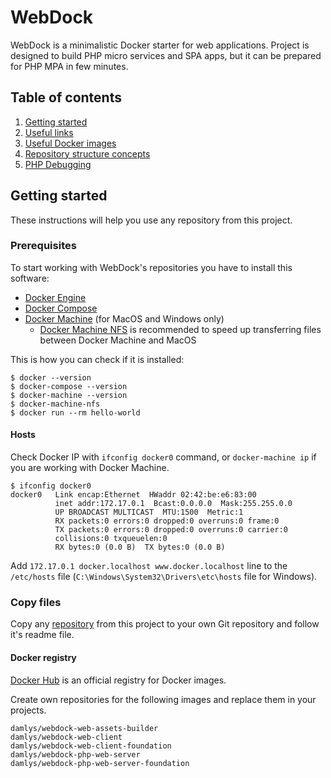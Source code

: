 WebDock
===

WebDock is a minimalistic Docker starter for web applications.
Project is designed to build PHP micro services and SPA apps, but it can
be prepared for PHP MPA in few minutes.

## Table of contents

1. [Getting started](#getting-started)
1. [Useful links](./Documentation/Useful-links.md)
1. [Useful Docker images](./Documentation/Useful-Docker-images.md)
1. [Repository structure concepts](./Documentation/Repository-structure-concepts.md)
1. [PHP Debugging](./Documentation/PHP-Debugging.md)

## Getting started

These instructions will help you use any repository from this project.

### Prerequisites

To start working with WebDock's repositories you have to install this software:

* [Docker Engine](https://docs.docker.com/engine/)
* [Docker Compose](https://docs.docker.com/compose/)
* [Docker Machine](https://docs.docker.com/machine/) (for MacOS and Windows only)
    * [Docker Machine NFS](https://github.com/adlogix/docker-machine-nfs)
      is recommended to speed up transferring files between Docker Machine and MacOS

This is how you can check if it is installed:

```
$ docker --version
$ docker-compose --version
$ docker-machine --version
$ docker-machine-nfs
$ docker run --rm hello-world
```

#### Hosts

Check Docker IP with `ifconfig docker0` command,
or `docker-machine ip` if you are working with Docker Machine.

```
$ ifconfig docker0
docker0   Link encap:Ethernet  HWaddr 02:42:be:e6:83:00  
          inet addr:172.17.0.1  Bcast:0.0.0.0  Mask:255.255.0.0
          UP BROADCAST MULTICAST  MTU:1500  Metric:1
          RX packets:0 errors:0 dropped:0 overruns:0 frame:0
          TX packets:0 errors:0 dropped:0 overruns:0 carrier:0
          collisions:0 txqueuelen:0 
          RX bytes:0 (0.0 B)  TX bytes:0 (0.0 B)
```

Add `172.17.0.1 docker.localhost www.docker.localhost` line to
the `/etc/hosts` file
(`C:\Windows\System32\Drivers\etc\hosts` file for Windows).

### Copy files

Copy any [repository](./repositories/) from this project to your
own Git repository and follow it's readme file.

#### Docker registry

[Docker Hub](https://hub.docker.com) is an official registry for Docker images.

Create own repositories for the following images and replace them in your projects.

```
damlys/webdock-web-assets-builder
damlys/webdock-web-client
damlys/webdock-web-client-foundation
damlys/webdock-php-web-server
damlys/webdock-php-web-server-foundation
```

